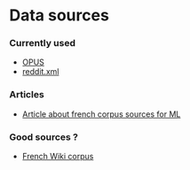 # Data sources

### Currently used
* [OPUS](http://opus.nlpl.eu/)
* [reddit.xml](https://www.kaggle.com/breandan/french-reddit-discussion)

### Articles
* [Article about french corpus sources for ML](https://www.kaggle.com/breandan/french-reddit-discussion)

### Good sources ?
* [French Wiki corpus](http://redac.univ-tlse2.fr/corpora/wikipedia_en.html)
